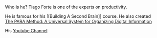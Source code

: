 Who is he? Tiago Forte is one of the experts on productivity.

He is famous for his [[Building A Second Brain]] course. He also created [The PARA Method: A Universal System for Organizing Digital Information](https://fortelabs.co/blog/para/)

His [Youtube Channel](https://www.youtube.com/channel/UCmvYCRYPDlzSHVNCI_ViJDQ)